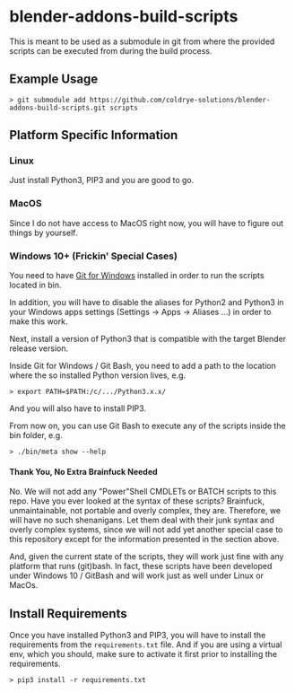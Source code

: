 # blender-addons-build-scripts

This is meant to be used as a submodule in git from where the provided scripts can be executed from during
the build process.


## Example Usage

```shell
> git submodule add https://github.com/coldrye-solutions/blender-addons-build-scripts.git scripts
```


## Platform Specific Information


### Linux

Just install Python3, PIP3 and you are good to go.


### MacOS

Since I do not have access to MacOS right now, you will have to figure out things by yourself.


### Windows 10+ (Frickin' Special Cases)

You need to have [Git for Windows](https://gitforwindows.org/) installed in order to run the scripts located in bin.

In addition, you will have to disable the aliases for Python2 and Python3 in your Windows apps settings
(Settings -> Apps -> Aliases ...) in order to make this work.

Next, install a version of Python3 that is compatible with the target Blender release version.

Inside Git for Windows / Git Bash, you need to add a path to the location where the so installed Python version
lives, e.g.

```shell
> export PATH=$PATH:/c/.../Python3.x.x/
```

And you will also have to install PIP3.

From now on, you can use Git Bash to execute any of the scripts inside the bin folder, e.g.

```shell
> ./bin/meta show --help
```


#### Thank You, No Extra Brainfuck Needed

No. We will not add any "Power"Shell CMDLETs or BATCH scripts to this repo. Have you ever looked at the syntax of
these scripts? Brainfuck, unmaintainable, not portable and overly complex, they are. Therefore, we will have no such
shenanigans. Let them deal with their junk syntax and overly complex systems, since we will not add yet another special
case to this repository except for the information presented in the section above.

And, given the current state of the scripts, they will work just fine with any platform that runs (git)bash.
In fact, these scripts have been developed under Windows 10 / GitBash and will work just as well under Linux or MacOs.


## Install Requirements

Once you have installed Python3 and PIP3, you will have to install the requirements from the `requirements.txt` file.
And if you are using a virtual env, which you should, make sure to activate it first prior to installing the
requirements.

```shell
> pip3 install -r requirements.txt
```
